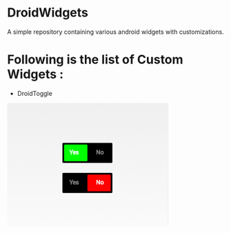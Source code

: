 DroidWidgets
============

A simple repository containing various android widgets with customizations.


# Following is the list of Custom Widgets : 

* DroidToggle
  

![alt tag](https://raw.githubusercontent.com/Keshava11/DroidWidgets/master/CustomToggle.png)
